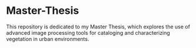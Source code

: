 # Master-Thesis
This repository is dedicated to my Master Thesis, which explores the use of advanced image processing tools for cataloging and characterizing vegetation in urban environments.

